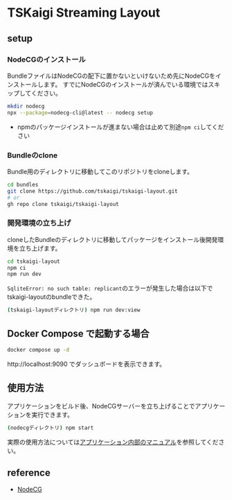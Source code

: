 # TSKaigi Streaming Layout

## setup

### NodeCGのインストール

BundleファイルはNodeCGの配下に置かないといけないため先にNodeCGをインストールします。
すでにNodeCGのインストールが済んでいる環境ではスキップしてください。

```sh
mkdir nodecg
npx --package=nodecg-cli@latest -- nodecg setup
```

- npmのパッケージインストールが進まない場合は止めて別途`npm ci`してください

### Bundleのclone

Bundle用のディレクトリに移動してこのリポジトリをcloneします。

```sh
cd bundles
git clone https://github.com/tskaigi/tskaigi-layout.git
# or
gh repo clone tskaigi/tskaigi-layout
```

### 開発環境の立ち上げ

cloneしたBundleのディレクトリに移動してパッケージをインストール後開発環境を立ち上げます。

```sh
cd tskaigi-layout
npm ci
npm run dev
```

`SqliteError: no such table: replicant`のエラーが発生した場合は以下でtskaigi-layoutのbundleできた。

```sh
(tskaigi-layoutディレクトリ) npm run dev:view
```

## Docker Compose で起動する場合

```sh
docker compose up -d
```

http://localhost:9090 でダッシュボードを表示できます。

## 使用方法

アプリケーションをビルド後、NodeCGサーバーを立ち上げることでアプリケーションを実行できます。

```sh
(nodecgディレクトリ) npm start
```

実際の使用方法については[アプリケーション内部のマニュアル](https://github.com/tskaigi/tskaigi-layout/blob/main/src/browser/dashboard/data/manual/index.md)を参照してください。

## reference

- [NodeCG](https://www.nodecg.dev/ja/)
